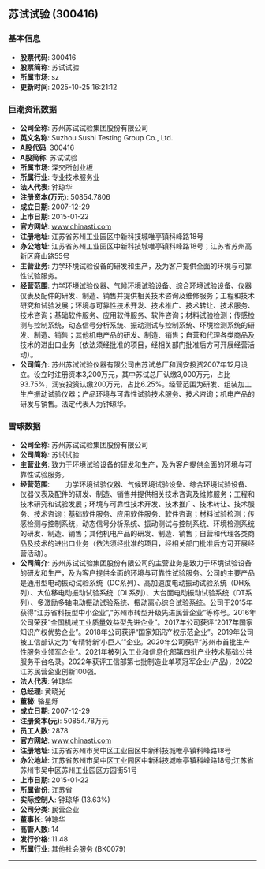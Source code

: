 ## 苏试试验 (300416)

### 基本信息

- **股票代码**: 300416
- **股票简称**: 苏试试验
- **所属市场**: sz
- **更新时间**: 2025-10-25 16:21:12

### 巨潮资讯数据

- **公司全称**: 苏州苏试试验集团股份有限公司
- **英文名称**: Suzhou Sushi Testing Group Co., Ltd.
- **A股代码**: 300416
- **A股简称**: 苏试试验
- **所属市场**: 深交所创业板
- **所属行业**: 专业技术服务业
- **法人代表**: 钟琼华
- **注册资本(万元)**: 50854.7806
- **成立日期**: 2007-12-29
- **上市日期**: 2015-01-22
- **官方网站**: www.chinasti.com
- **注册地址**: 江苏省苏州工业园区中新科技城唯亭镇科峰路18号
- **办公地址**: 江苏省苏州工业园区中新科技城唯亭镇科峰路18号；江苏省苏州高新区鹿山路55号
- **主营业务**: 力学环境试验设备的研发和生产，及为客户提供全面的环境与可靠性试验服务。
- **经营范围**: 力学环境试验仪器、气候环境试验设备、综合环境试验设备、仪器仪表及配件的研发、制造、销售并提供相关技术咨询及维修服务；工程和技术研究和试验发展；环境与可靠性技术开发、技术推广、技术转让、技术服务、技术咨询；基础软件服务、应用软件服务、软件咨询；材料试验检测；传感检测与控制系统，动态信号分析系统、振动测试与控制系统、环境检测系统的研发、制造、销售；其他机电产品的研发、制造、销售；自营和代理各类商品及技术的进出口业务（依法须经批准的项目，经相关部门批准后方可开展经营活动）。
- **公司简介**: 苏州苏试试验仪器有限公司由苏试总厂和润安投资2007年12月设立。设立时注册资本3,200万元，其中苏试总厂认缴3,000万元，占比93.75%，润安投资认缴200万元，占比6.25%。经营范围为研发、组装加工生产振动试验仪器；产品环境与可靠性试验技术服务、技术咨询；机电产品的研发与销售。法定代表人为钟琼华。

### 雪球数据

- **公司全称**: 苏州苏试试验集团股份有限公司
- **公司简称**: 苏试试验
- **主营业务**: 致力于环境试验设备的研发和生产，及为客户提供全面的环境与可靠性试验服务。
- **经营范围**: 　　力学环境试验仪器、气候环境试验设备、综合环境试验设备、仪器仪表及配件的研发、制造、销售并提供相关技术咨询及维修服务；工程和技术研究和试验发展；环境与可靠性技术开发、技术推广、技术转让、技术服务、技术咨询；基础软件服务、应用软件服务、软件咨询；材料试验检测；传感检测与控制系统，动态信号分析系统、振动测试与控制系统、环境检测系统的研发、制造、销售；其他机电产品的研发、制造、销售；自营和代理各类商品及技术的进出口业务（依法须经批准的项目，经相关部门批准后方可开展经营活动）。
- **公司简介**: 苏州苏试试验集团股份有限公司的主营业务是致力于环境试验设备的研发和生产，及为客户提供全面的环境与可靠性试验服务。公司的主要产品是通用型电动振动试验系统（DC系列）、高加速度电动振动试验系统（DH系列）、大位移电动振动试验系统（DL系列）、大台面电动振动试验系统（DT系列）、多激励多轴电动振动试验系统、振动离心综合试验系统。公司于2015年获得“江苏省科技型中小企业”,“苏州市转型升级先进民营企业”等称号。2016年公司荣获“全国机械工业质量效益型先进企业”。2017年公司获评“2017年国家知识产权优势企业”。2018年公司获评“国家知识产权示范企业”。2019年公司被工信部认定为“专精特新‘小巨人’”企业。2020年公司获评“苏州市首批生产性服务业领军企业”。2021年被列入工业和信息化部第四批产业技术基础公共服务平台名录。2022年获评工信部第七批制造业单项冠军企业(产品)，2022江苏民营企业创新100强。
- **法人代表**: 钟琼华
- **总经理**: 黄晓光
- **董秘**: 骆星烁
- **成立日期**: 2007-12-29
- **注册资本(元)**: 50854.78万元
- **员工人数**: 2878
- **官方网站**: www.chinasti.com
- **注册地址**: 江苏省苏州市吴中区工业园区中新科技城唯亭镇科峰路18号
- **办公地址**: 江苏省苏州市吴中区工业园区中新科技城唯亭镇科峰路18号;江苏省苏州市吴中区苏州工业园区方园街51号
- **上市日期**: 2015-01-22
- **所属省份**: 江苏省
- **实际控制人**: 钟琼华 (13.63%)
- **公司分类**: 民营企业
- **董事长**: 钟琼华
- **高管人数**: 14
- **发行价格**: 11.48
- **所属行业**: 其他社会服务 (BK0079)

---